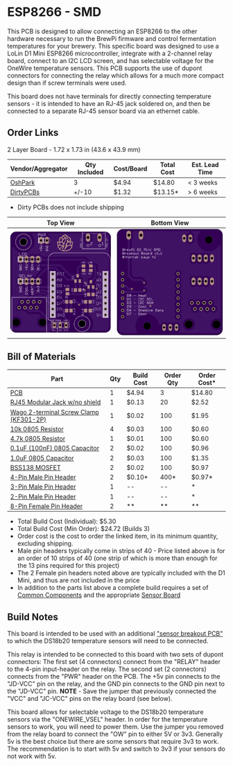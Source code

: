 ESP8266 - SMD
==================================================

This PCB is designed to allow connecting an ESP8266 to the other hardware necessary to run the BrewPi firmware and control fermentation temperatures for your brewery. This specific board was designed to use a LoLin D1 Mini ESP8266 microcontroller, integrate with a 2-channel relay board, connect to an I2C LCD screen, and has selectable voltage for the OneWire temperature sensors. This PCB supports the use of dupont connectors for connecting the relay which allows for a much more compact design than if screw terminals were used.

This board does not have terminals for directly connecting temperature sensors - it is intended to have an RJ-45 jack soldered on, and then be connected to a separate RJ-45 sensor board via an ethernet cable. 


Order Links
-----------

2 Layer Board - 1.72 x 1.73 in (43.6 x 43.9 mm)

| Vendor/Aggregator                                            | Qty Included | Cost/Board | Total Cost | Est. Lead Time |
| ------------------------------------------------------------ | ------------ | ---------- | ---------- | -------------- |
| [OshPark](https://oshpark.com/shared_projects/sZcIGxXP)      | 3            | $4.94      | $14.80     | < 3 weeks      |
| [DirtyPCBs](https://dirtypcbs.com/store/designer/details/Thorrak/6453/brewpi-esp8266-smd-v1-1) | +/-10        | $1.32      | $13.15*    | > 6 weeks      |

- Dirty PCBs does not include shipping

| Top View          | Bottom View          |
| ----------------- |:--------------------:|
| ![Board Top][top] | ![Board Bottom][bot] |

[top]: imgs/SMD%20Top.png "Board Top"
[bot]: imgs/SMD%20Bottom.png "Board Bottom"


Bill of Materials
------------------------------

| Part                                                         | Qty  | Build Cost | Order Qty | Order Cost* |
| ------------------------------------------------------------ | ---- | ---------- | --------- | ----------- |
| [PCB](https://oshpark.com/shared_projects/sZcIGxXP)          | 1    | $4.94      | 3         | $14.80      |
| [RJ45 Modular Jack w/no shield](https://www.aliexpress.com/item/32736146888.html) | 1    | $0.13      | 20        | $2.52       |
| [Wago 2-terminal Screw Clamp (KF301-2P)](https://www.aliexpress.com/item/32700056337.html) | 1    | $0.02      | 100       | $1.95       |
| [10k 0805 Resistor](https://www.aliexpress.com/item/32865947306.html) | 4    | $0.03      | 100       | $0.60       |
| [4.7k 0805 Resistor](https://www.aliexpress.com/item/32865947306.html) | 1    | $0.01      | 100       | $0.60       |
| [0.1uF (100nF) 0805 Capacitor](https://www.aliexpress.com/item/32964553793.html) | 2    | $0.02      | 100       | $0.96       |
| [1.0uF 0805 Capacitor](https://www.aliexpress.com/item/32964553793.html) | 2    | $0.03      | 100       | $1.35       |
| [BSS138 MOSFET](https://www.aliexpress.com/item/32844184380.html) | 2    | $0.02      | 100       | $0.97       |
| [4-Pin Male Pin Header](https://www.aliexpress.com/item/32993182990.html) | 2    | $0.10*     | 400*      | $0.97*      |
| [3-Pin Male Pin Header](https://www.aliexpress.com/item/32993182990.html) | 1    | --         | --        | *           |
| [2-Pin Male Pin Header](https://www.aliexpress.com/item/32993182990.html) | 1    | --         | --        | *           |
| [8-Pin Female Pin Header](https://www.aliexpress.com/item/32993182990.html) | 2    | **         | **        | **          |

* Total Build Cost (Individual): $5.30
* Total Build Cost (Min Order): $24.72 (Builds 3)
* Order cost is the cost to order the linked item, in its minimum quantity, excluding shipping.
* Male pin headers typically come in strips of 40 - Price listed above is for an order of 10 strips of 40 (one strip of which is more than enough for the 13 pins required for this project)
* The 2 Female pin headers noted above are typically included with the D1 Mini, and thus are not included in the price
* In addition to the parts list above a complete build requires a set of [Common Components](Common%20Components.md) and the appropriate [Sensor Board](../BrewPi%20Sensor%20Boards/README.md)



Build Notes
-----------

This board is intended to be used with an additional ["sensor breakout PCB"](../BrewPi%20Sensor%20Boards/README.md) to which the DS18b20 temperature sensors will need to be connected. 

This relay is intended to be connected to this board with two sets of dupont connectors: The first set (4 connectors) connect from the "RELAY" header to the 4-pin input-header on the relay. The second set (2 connectors) connects from the "PWR" header on the PCB. The +5v pin connects to the "JD-VCC" pin on the relay, and the GND pin connects to the GND pin next to the "JD-VCC" pin. **NOTE** - Save the jumper that previously connected the "VCC" and "JC-VCC" pins on the relay board (see below).

This board allows for selectable voltage to the DS18b20 temperature sensors via the "ONEWIRE_VSEL" header. In order for the temperature sensors to work, you will need to power them. Use the jumper you removed from the relay board to connect the "OW" pin to either 5V or 3v3. Generally 5v is the best choice but there are some sensors that require 3v3 to work. The recommendation is to start with 5v and switch to 3v3 if your sensors do not work with 5v.


